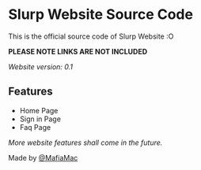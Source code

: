 
# Slurp Website Source Code

This is the official source code of Slurp Website :O

**PLEASE NOTE LINKS ARE NOT INCLUDED**

*Website version: 0.1*


## Features

- Home Page
- Sign in Page
- Faq Page

*More website features shall come in the future.*

Made by [@MafiaMac]()